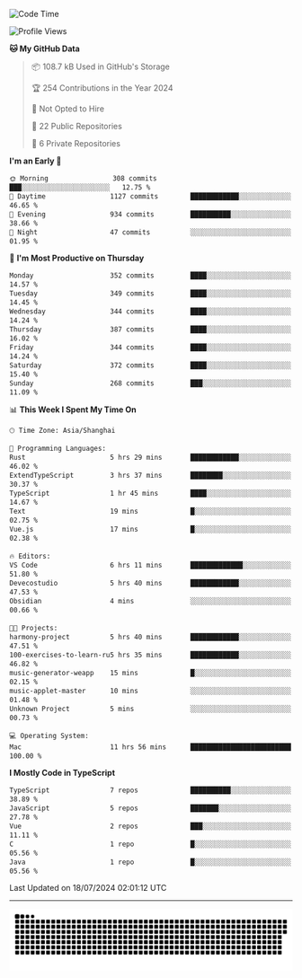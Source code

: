 <!--
<picture>
  <source
    srcset="https://github-readme-stats.vercel.app/api?username=kevinxft&show_icons=true&theme=dark"
    media="(prefers-color-scheme: dark)"
  />
  <source
    srcset="https://github-readme-stats.vercel.app/api?username=kevinxft&show_icons=true"
    media="(prefers-color-scheme: light), (prefers-color-scheme: no-preference)"
  />
  <img src="https://github-readme-stats.vercel.app/api?username=kevinxft&show_icons=true" />
</picture>
-->

<!--START_SECTION:waka-->
![Code Time](http://img.shields.io/badge/Code%20Time-1%2C668%20hrs%2019%20mins-blue)

![Profile Views](http://img.shields.io/badge/Profile%20Views-4-blue)

**🐱 My GitHub Data** 

> 📦 108.7 kB Used in GitHub's Storage 
 > 
> 🏆 254 Contributions in the Year 2024
 > 
> 🚫 Not Opted to Hire
 > 
> 📜 22 Public Repositories 
 > 
> 🔑 6 Private Repositories 
 > 
**I'm an Early 🐤** 

```text
🌞 Morning                308 commits         ███░░░░░░░░░░░░░░░░░░░░░░   12.75 % 
🌆 Daytime                1127 commits        ████████████░░░░░░░░░░░░░   46.65 % 
🌃 Evening                934 commits         ██████████░░░░░░░░░░░░░░░   38.66 % 
🌙 Night                  47 commits          ░░░░░░░░░░░░░░░░░░░░░░░░░   01.95 % 
```
📅 **I'm Most Productive on Thursday** 

```text
Monday                   352 commits         ████░░░░░░░░░░░░░░░░░░░░░   14.57 % 
Tuesday                  349 commits         ████░░░░░░░░░░░░░░░░░░░░░   14.45 % 
Wednesday                344 commits         ████░░░░░░░░░░░░░░░░░░░░░   14.24 % 
Thursday                 387 commits         ████░░░░░░░░░░░░░░░░░░░░░   16.02 % 
Friday                   344 commits         ████░░░░░░░░░░░░░░░░░░░░░   14.24 % 
Saturday                 372 commits         ████░░░░░░░░░░░░░░░░░░░░░   15.40 % 
Sunday                   268 commits         ███░░░░░░░░░░░░░░░░░░░░░░   11.09 % 
```


📊 **This Week I Spent My Time On** 

```text
🕑︎ Time Zone: Asia/Shanghai

💬 Programming Languages: 
Rust                     5 hrs 29 mins       ████████████░░░░░░░░░░░░░   46.02 % 
ExtendTypeScript         3 hrs 37 mins       ████████░░░░░░░░░░░░░░░░░   30.37 % 
TypeScript               1 hr 45 mins        ████░░░░░░░░░░░░░░░░░░░░░   14.67 % 
Text                     19 mins             █░░░░░░░░░░░░░░░░░░░░░░░░   02.75 % 
Vue.js                   17 mins             █░░░░░░░░░░░░░░░░░░░░░░░░   02.38 % 

🔥 Editors: 
VS Code                  6 hrs 11 mins       █████████████░░░░░░░░░░░░   51.80 % 
Devecostudio             5 hrs 40 mins       ████████████░░░░░░░░░░░░░   47.53 % 
Obsidian                 4 mins              ░░░░░░░░░░░░░░░░░░░░░░░░░   00.66 % 

🐱‍💻 Projects: 
harmony-project          5 hrs 40 mins       ████████████░░░░░░░░░░░░░   47.51 % 
100-exercises-to-learn-ru5 hrs 35 mins       ████████████░░░░░░░░░░░░░   46.82 % 
music-generator-weapp    15 mins             █░░░░░░░░░░░░░░░░░░░░░░░░   02.15 % 
music-applet-master      10 mins             ░░░░░░░░░░░░░░░░░░░░░░░░░   01.48 % 
Unknown Project          5 mins              ░░░░░░░░░░░░░░░░░░░░░░░░░   00.73 % 

💻 Operating System: 
Mac                      11 hrs 56 mins      █████████████████████████   100.00 % 
```

**I Mostly Code in TypeScript** 

```text
TypeScript               7 repos             ██████████░░░░░░░░░░░░░░░   38.89 % 
JavaScript               5 repos             ███████░░░░░░░░░░░░░░░░░░   27.78 % 
Vue                      2 repos             ███░░░░░░░░░░░░░░░░░░░░░░   11.11 % 
C                        1 repo              █░░░░░░░░░░░░░░░░░░░░░░░░   05.56 % 
Java                     1 repo              █░░░░░░░░░░░░░░░░░░░░░░░░   05.56 % 
```




 Last Updated on 18/07/2024 02:01:12 UTC
<!--END_SECTION:waka-->

---

<picture>
  <source media="(prefers-color-scheme: dark)" srcset="https://raw.githubusercontent.com/kevinxft/kevinxft/output/github-contribution-grid-snake-dark.svg">
  <source media="(prefers-color-scheme: light)" srcset="https://raw.githubusercontent.com/kevinxft/kevinxft/output/github-contribution-grid-snake.svg">
  <img alt="github contribution grid snake animation" src="https://raw.githubusercontent.com/kevinxft/kevinxft/output/github-contribution-grid-snake.svg">
</picture>